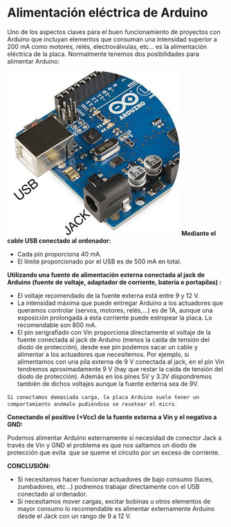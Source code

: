 
# Alimentación eléctrica de Arduino

Uno de los aspectos claves para el buen funcionamiento de proyectos con Arduino que incluyan elementos que consuman una intensidad superior a 200 mA como motores, relés, electroválvulas, etc... es la alimentación eléctrica de la placa. Normalmente tenemos dos posibilidades para alimentar Arduino:

![](img/Arduino_Uno_-_R3.1.jpg)
**Mediante el cable USB conectado al ordenador:**

- Cada pin proporciona 40 mA.
- El límite proporcionado por el USB es de 500 mA en total.

**Utilizando una fuente de alimentación externa conectada al jack de Arduino (fuente de voltaje, adaptador de corriente, batería o portapilas) :**

- El voltaje recomendado de la fuente externa está entre 9 y 12 V.
- La intensidad máxima que puede entregar Arduino a los actuadores que queramos controlar (servos, motores, relés,...) es de 1A, aunque una exposición prolongada a esta corriente puede estropear la placa. Lo recomendable son 800 mA.
- El pin serigrafiado con Vin proporciona directamente el voltaje de la fuente conectada al jack de Arduino (menos la caída de tensión del diodo de protección), desde ese pin podemos sacar un cable y alimentar a los actuadores que necesitemos. Por ejemplo, si alimentamos con una pila externa de 9 V conectada al jack, en el pin Vin tendremos aproximadamente 9 V (hay que restar la caída de tensión del diodo de protección). Además en los pines 5V y 3.3V dispondremos también de dichos voltajes aunque la fuente externa sea de 9V.

```
Si conectamos demasiada carga, la placa Arduino suele tener un comportamiento anómalo pudiéndose se resetear el micro.
```

**Conectando el positivo (+Vcc) de la fuente externa a Vin y el negativo a GND:**

Podemos alimentar Arduino externamente si necesidad de conector Jack a través de Vin y GND el problema es que nos saltamos un diodo de protección que evita  que se queme el circuito por un exceso de corriente.



**CONCLUSIÓN:**

- Si necesitamos hacer funcionar actuadores de bajo consumo (luces, zumbadores, etc...) podremos trabajar directamente con el USB conectado al ordenador.
- Si necesitamos mover cargas, excitar bobinas u otros elementos de mayor consumo lo recomendable es alimentar externamente Arduino desde el Jack con un rango de 9 a 12 V.











